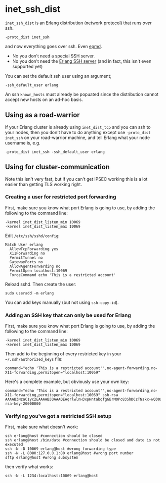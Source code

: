 # inet\_ssh_dist

`inet_ssh_dist` is an Erlang distribution (network protocol) that runs *over* ssh.

    -proto_dist inet_ssh

and now everything goes over ssh. Even [epmd](http://www1.erlang.org/doc/man/epmd.html).

* No you don't need a special SSH server.
* No you don't need the [Erlang SSH server](http://erlang.org/doc/apps/ssh/using_ssh.html) (and in fact, this isn't even supported yet)

You can set the default ssh user using an argument;

    -ssh_default_user erlang

An ssh `known_hosts` must already be popuated since the distribution cannot accept new hosts on an ad-hoc basis.

## Using as a road-warrior

If your Erlang cluster is already using `inet_dist_tcp` and you can ssh to your nodes, then you don't have to do anything
except use `-proto_dist inet_ssh` on your road-warrior machine, and tell Erlang what your node username is, e.g.

    -proto_dist inet_ssh -ssh_default_user erlang

## Using for cluster-communication

Note this isn't very fast, but if you can't get IPSEC working this is a lot easier than getting TLS working right.

### Creating a user for restricted port forwarding

First, make sure you know what port Erlang is going to use, by adding the following to the command line:

    -kernel inet_dist_listen_min 10069
    -kernel inet_dist_listen_max 10069

Edit `/etc/ssh/sshd/config`:

    Match User erlang
      AllowTcpForwarding yes
      X11Forwarding no
      PermitTunnel no
      GatewayPorts no
      AllowAgentForwarding no
      PermitOpen localhost:10069
      ForceCommand echo 'This is a restricted account'

Reload sshd.  Then create the user:

    sudo useradd -m erlang

You can add keys manually (but not using `ssh-copy-id`).

### Adding an SSH key that can only be used for Erlang

First, make sure you know what port Erlang is going to use, by adding the following to the command line:

    -kernel inet_dist_listen_min 10069
    -kernel inet_dist_listen_max 10069

Then add to the beginning of every restricted key in your `~/.ssh/authorized_keys` file:

    command="echo 'This is a restricted account'",no-agent-forwarding,no-X11-forwarding,permitopen="localhost:10069"

Here's a complete example, but obviously use your own key:

    command="echo 'This is a restricted account'",no-agent-forwarding,no-X11-forwarding,permitopen="localhost:10069" ssh-rsa AAAAB3NzaC1yc2EAAAABJQAAAQEAqrlwlnH3xpHntabqfgGBrMOPc83ShDCzTNskx+wQ30sScsONjikuyKQ0FV34RDGhSsd3VpNE8hUpYTVPPCI0wDgOZrUSKWGSbN9s6q1OOcaKRnuOxBguFdgimDemFuQ3VFj1hzZ0ZHt9tq442AQjpDdxHb8KBiiu/qziTvPVP0hzO7xty3ebBxxuRn7vSnKqswM8PQOqJXksok38PoxTDL2l9Nuz5vhl6gS8KA7szlGpve+EnYNgr9ob0QEm5TqKFbYwpaSuOCEQivc/m3urNUIis80sHP/PWFVK4sPc48cpvn6Tzosx+GK5j2KMynJVOES4Hc8LyRWysssBFQyZhw== rsa-key-20000000

### Verifying you've got a restricted SSH setup

First, make sure what doesn't work:

    ssh erlang@host #connection should be closed
    ssh erlang@host /bin/date #connection should be closed and date is not executed
    ssh -N -D 10069 erlang@host #wrong forwarding type
    ssh -N -L 8080:127.0.0.1:80 erlang@host #wrong port number
    sftp erlang@host #wrong subsystem

then verify what works:

    ssh -N -L 1234:localhost:10069 erlang@host
